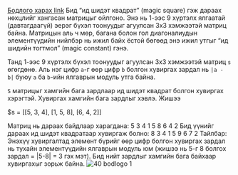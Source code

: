 <a href="https://www.hackerrank.com/challenges/magic-square-forming/problem?isFullScreen=true">Бодлого харах link</a>
Бид “ид шидэт квадрат” (magic square) гэж дараах нөхцлийг хангасан матрицыг ойлгоно. Энэ нь 1-ээс 9 хүртэлх ялгаатай (давтагдаагүй) эерэг бүхэл тоонуудыг агуулсан 3x3 хэмжээтэй матриц байна. Матрицын аль ч мөр, багана болон гол диагоналиудын элементүүдийн нийлбэр нь ижил байх ёстой бөгөөд энэ ижил утгыг “ид шидийн тогтмол” (magic constant) гэнэ.

Танд 1-ээс 9 хүртэлх бүхэл тоонуудыг агуулсан 3x3 хэмжээтэй матриц `s` өгөгдөнө. Аль нэг цифр `a`-г өөр цифр `b` болгон хувиргах зардал нь `|a - b|` буюу `a` ба `b`-ийн ялгаврын модуль утга байна.

`S` матрицыг хамгийн бага зардлаар ид шидэт квадрат болгон хувиргах хэрэгтэй. Хувиргах хамгийн бага зардлыг хэвлэ.
Жишээ

$s = [[5, 3, 4], [1, 5, 8], [6, 4, 2]]

Матриц нь дараах байдлаар харагдана:
5 3 4
1 5 8
6 4 2
Бид үүнийг дараах ид шидэт квадратаар хувиргаж болно:
8 3 4
1 5 9
6 7 2
Тайлбар: Энэхүү хувиргалтад элемент бүрийг өөр цифр болгон хувиргах зардал нь тухайн элементүүдийн ялгаврын модуль юм (жишээ нь 5-г 8 болгох зардал = |5-8| = 3 гэх мэт). Бид нийт зардлыг хамгийн бага байхаар хувиргахыг зорьж байна.
![40 bodlogo 1](https://github.com/user-attachments/assets/8a30ec55-ea2d-4f0d-be9f-bd0767c471db)




